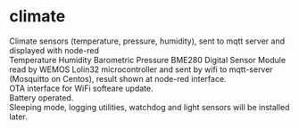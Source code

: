 # climate
Climate sensors (temperature, pressure, humidity), sent to mqtt server and displayed with node-red<br>
Temperature Humidity Barometric Pressure BME280 Digital Sensor Module read by WEMOS Lolin32 microcontroller and sent by wifi to mqtt-server (Mosquitto on Centos), result shown at node-red interface.<br>
OTA interface for WiFi softeare update.<br>
Battery operated.<br>
Sleeping mode, logging utilities, watchdog and light sensors will be installed later.<br>
